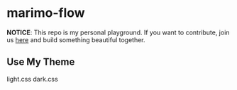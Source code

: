 # marimo-flow

**NOTICE**: This repo is my personal playground. If you want to contribute, join us [here](https://github.com/Haleshot/marimo-tutorials) and build something beautiful together.

## Use My Theme

light.css
dark.css
